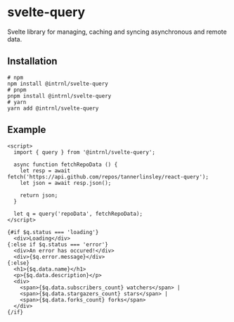 # svelte-query

Svelte library for managing, caching and syncing asynchronous and remote data.

## Installation

```
# npm
npm install @intrnl/svelte-query
# pnpm
pnpm install @intrnl/svelte-query
# yarn
yarn add @intrnl/svelte-query
```

## Example

```svelte
<script>
  import { query } from '@intrnl/svelte-query';

  async function fetchRepoData () {
    let resp = await fetch('https://api.github.com/repos/tannerlinsley/react-query');
    let json = await resp.json();

    return json;
  }

  let q = query('repoData', fetchRepoData);
</script>

{#if $q.status === 'loading'}
  <div>Loading</div>
{:else if $q.status === 'error'}
  <div>An error has occured!</div>
  <div>{$q.error.message}</div>
{:else}
  <h1>{$q.data.name}</h1>
  <p>{$q.data.description}</p>
  <div>
    <span>{$q.data.subscribers_count} watchers</span> |
    <span>{$q.data.stargazers_count} stars</span> |
    <span>{$q.data.forks_count} forks</span>
  </div>
{/if}
```
